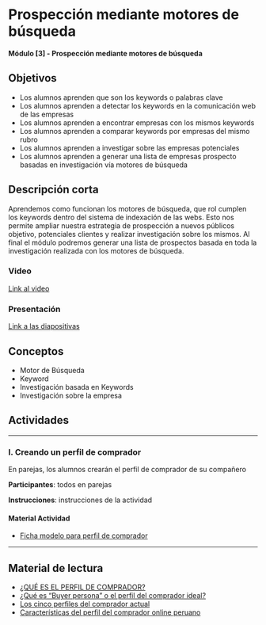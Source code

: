 # Prospección mediante motores de búsqueda

**Módulo [3] - Prospección mediante motores de búsqueda**

## Objetivos

- Los alumnos aprenden que son los keywords o palabras clave
- Los alumnos aprenden a detectar los keywords en la comunicación web de las empresas
- Los alumnos aprenden a encontrar empresas con los mismos keywords
- Los alumnos aprenden a comparar keywords por empresas del mismo rubro
- Los alumnos aprenden a investigar sobre las empresas potenciales
- Los alumnos aprenden a generar una lista de empresas prospecto basadas en investigación vía motores de búsqueda

## Descripción corta

Aprendemos como funcionan los motores de búsqueda, que rol cumplen los keywords dentro del sistema de indexación de las webs.
Esto nos permite ampliar nuestra estrategia de prospección a nuevos públicos objetivo, potenciales clientes y realizar investigación sobre los mismos.
Al final el módulo podremos generar una lista de prospectos basada en toda la investigación realizada con los motores de búsqueda.

### Video

[Link al video]()

### Presentación

[Link a las diapositivas](https://drive.google.com/open?id=1zgtJQyzTubyC6Z-1BaNAlB6B12Kaxy8167YsPqtD90g)

## Conceptos

- Motor de Búsqueda
- Keyword
- Investigación basada en Keywords
- Investigación sobre la empresa

## Actividades

---

### I. Creando un perfil de comprador

En parejas, los alumnos crearán el perfil de comprador de su compañero

**Participantes**: todos en parejas

**Instrucciones**: instrucciones de la actividad

#### Material Actividad

- [Ficha modelo para perfil de comprador](https://docs.google.com/document/d/1KLxmX_vIVDR6uMUeFyayMyjspBC0C26tnJBQuoxkQyI/edit?usp=sharing)

---

## Material de lectura

- [¿QUÉ ES EL PERFIL DE COMPRADOR?](http://inbound.hint.mx/blog/qu%C3%A9-es-el-perfil-del-comprador)
- [¿Qué es “Buyer persona” o el perfil del comprador ideal?](https://www.xplora.eu/que-es-buyer-persona/)
- [Los cinco perfiles del comprador actual](https://solomarketing.es/los-cinco-perfiles-del-comprador-actual/)
- [Características del perfil del comprador online peruano](https://destinonegocio.com/pe/negocio-por-internet-pe-pe/marketing-digital-pe/caracteristicas-del-perfil-del-comprador-online-peruano/)
